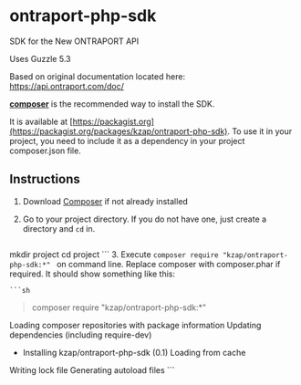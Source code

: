 # ontraport-php-sdk
SDK for the New ONTRAPORT API

Uses Guzzle 5.3

Based on original documentation located here: https://api.ontraport.com/doc/

[**composer**](https://getcomposer.org/) is the recommended way to install the SDK.

It is available at [https://packagist.org](https://packagist.org/packages/kzap/ontraport-php-sdk). To use it in your project, you need to include it as a dependency in your project composer.json file.

## Instructions
1. Download [Composer](https://getcomposer.org/download/) if not already installed
2. Go to your project directory. If you do not have one, just create a directory and `cd` in.

    ```sh
mkdir project
cd project
    ```
3. Execute `composer require "kzap/ontraport-php-sdk:*" ` on command line. Replace composer with composer.phar if required. It should show something like this:

    ```sh
> composer require "kzap/ontraport-php-sdk:*"

Loading composer repositories with package information
Updating dependencies (including require-dev)
- Installing kzap/ontraport-php-sdk (0.1)
Loading from cache

Writing lock file
Generating autoload files
    ```